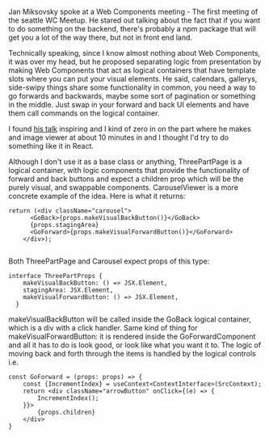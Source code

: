 Jan Miksovsky spoke at a Web Components meeting - The first meeting of the seattle WC Meetup.  He stared out talking about the fact that if you want to do something on the backend, there's probably a npm package that will get you a lot of the way there, but not in front end land.  

Technically speaking, since I know almost nothing about Web Components, it was over my head, but he proposed separating logic from presentation by making Web Components that act as logical containers that have template slots where you can put your visual elements.  He said, calendars, gallerys, side-swipy things share some functionality in common, you need a way to go forwards and backwards, maybe some sort of pagination or something in the middle.  Just swap in your forward and back UI elements and have them call commands on the logical container.

I found [his talk](https://www.youtube.com/watch?v=ZyEkJQeAcGU) inspiring and I kind of zero in on the part where he makes and image viewer at about 10 minutes in and I thought I'd try to do something like it in React. 

Although I don't use it as a base class or anything, ThreePartPage is a logical container, with logic components that provide the functionality of forward and back buttons and expect a children prop which will be the purely visual, and swappable components.     CarouselViewer is a more concrete example of the idea.  Here is what it returns:

```
return (<div className="carousel">
      <GoBack>{props.makeVisualBackButton()}</GoBack>
      {props.stagingArea}
      <GoForward>{props.makeVisualForwardButton()}</GoForward>
    </div>);
    
```


Both ThreePartPage and Carousel expect props of this type:


```
interface ThreePartProps {
    makeVisualBackButton: () => JSX.Element,
    stagingArea: JSX.Element,
    makeVisualForwardButton: () => JSX.Element,
  }
  ```

makeVisualBackButton will be called inside the GoBack logical container, which is a div with a click handler.  Same kind of thing for makeVisualForwardButton: it is rendered inside the GoForwardComponent and all it has to do is look good, or look like what you want it to.  The logic of moving back and forth through the items is handled by the logical controls i.e.

```
const GoForward = (props: props) => {
    const {IncrementIndex} = useContext<ContextInterface>(SrcContext);
    return <div className="arrowButton" onClick={(e) => {
        IncrementIndex();
    }}>
        {props.children}
    </div>
}
```

